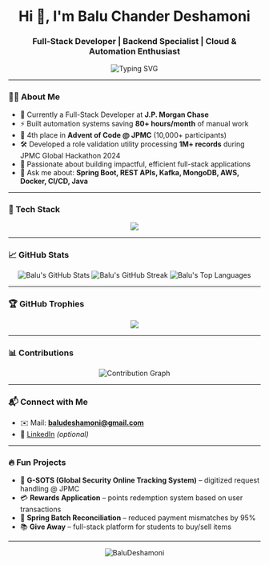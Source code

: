 <h1 align="center">Hi 👋, I'm Balu Chander Deshamoni</h1>
<h3 align="center">Full-Stack Developer | Backend Specialist | Cloud & Automation Enthusiast</h3>

<p align="center">
  <img src="https://readme-typing-svg.herokuapp.com?font=Fira+Code&duration=3000&pause=500&center=true&vCenter=true&width=435&lines=Passionate+Full+Stack+Developer;Java+%7C+Spring+Boot+%7C+React+%7C+AWS;Loves+to+build+scalable+solutions;Always+learning+and+exploring+new+tech!" alt="Typing SVG" />
</p>

---

### 🧑‍💻 About Me

- 🔭 Currently a Full-Stack Developer at **J.P. Morgan Chase**
- ⚡ Built automation systems saving **80+ hours/month** of manual work
- 🧠 4th place in **Advent of Code @ JPMC** (10,000+ participants)
- 🛠 Developed a role validation utility processing **1M+ records** during JPMC Global Hackathon 2024
- 🚀 Passionate about building impactful, efficient full-stack applications
- 💬 Ask me about: **Spring Boot, REST APIs, Kafka, MongoDB, AWS, Docker, CI/CD, Java**

---

### 🔧 Tech Stack

<p align="center">
  <img src="https://skillicons.dev/icons?i=java,spring,react,nodejs,py,ts,js,html,css,mongodb,postgres,aws,docker,kubernetes,git,github,postman" />
</p>

---

### 📈 GitHub Stats

<p align="center">
  <img src="https://github-readme-stats.vercel.app/api?username=BaluDeshamoni&show_icons=true&theme=radical" alt="Balu's GitHub Stats" />
  <img src="https://github-readme-streak-stats.herokuapp.com/?user=BaluDeshamoni&theme=radical" alt="Balu's GitHub Streak" />
  <img src="https://github-readme-stats.vercel.app/api/top-langs/?username=BaluDeshamoni&layout=compact&theme=radical" alt="Balu's Top Languages" />
</p>

---

### 🏆 GitHub Trophies

<p align="center">
  <img src="https://github-profile-trophy.vercel.app/?username=BaluDeshamoni&theme=radical&row=1&column=7" />
</p>

---

### 📊 Contributions

<p align="center">
  <img src="https://activity-graph.herokuapp.com/graph?username=BaluDeshamoni&theme=rogue" alt="Contribution Graph" />
</p>

---

### 📬 Connect with Me

- ✉️ Mail: **baludeshamoni@gmail.com**
- 💼 [LinkedIn](https://www.linkedin.com/in/balu-chander) *(optional)*

---

### 🔥 Fun Projects

- 🚨 **G-SOTS (Global Security Online Tracking System)** – digitized request handling @ JPMC  
- 💳 **Rewards Application** – points redemption system based on user transactions  
- 🔁 **Spring Batch Reconciliation** – reduced payment mismatches by 95%  
- 📚 **Give Away** – full-stack platform for students to buy/sell items

---

<p align="center">
  <img src="https://komarev.com/ghpvc/?username=BaluDeshamoni&label=Profile%20views&color=0e75b6&style=flat" alt="BaluDeshamoni" />
</p>
